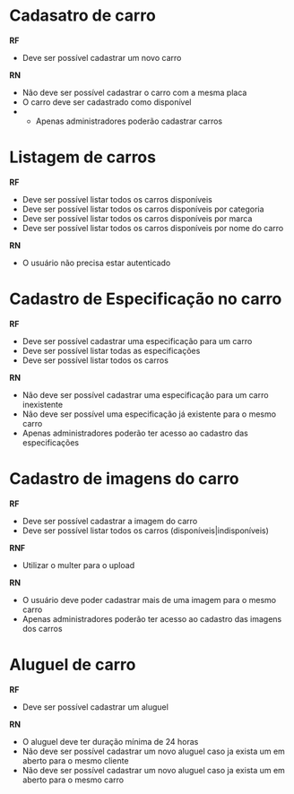 # Cadasatro de carro

**RF**
- Deve ser possível cadastrar um novo carro

**RN**
- Não deve ser possível cadastrar o carro com a mesma placa
- O carro deve ser cadastrado como disponível
- * Apenas administradores poderão cadastrar carros

# Listagem de carros

**RF**
- Deve ser possível listar todos os carros disponíveis
- Deve ser possível listar todos os carros disponíveis por categoria
- Deve ser possível listar todos os carros disponíveis por marca
- Deve ser possível listar todos os carros disponíveis por nome do carro

**RN**
- O usuário não precisa estar autenticado


# Cadastro de Especificação no carro

**RF**
- Deve ser possível cadastrar uma especificação para um carro
- Deve ser possível listar todas as especificações
- Deve ser possível listar todos os carros

**RN**
- Não deve ser possível cadastrar uma especificação para um carro inexistente
- Não deve ser possível uma especificação já existente para o mesmo carro
- Apenas administradores poderão ter acesso ao cadastro das especificações

# Cadastro de imagens do carro

**RF**
- Deve ser possível cadastrar a imagem do carro
- Deve ser possível listar todos os carros (disponíveis|indisponíveis)

**RNF**
- Utilizar o multer para o upload

**RN**
- O usuário deve poder cadastrar mais de uma imagem para o mesmo carro
- Apenas administradores poderão ter acesso ao cadastro das imagens dos carros

# Aluguel de carro

**RF**
- Deve ser possível cadastrar um aluguel

**RN**
- O aluguel deve ter duração mínima de 24 horas
- Não deve ser possível cadastrar um novo aluguel caso ja exista um em aberto para o mesmo cliente
- Não deve ser possível cadastrar um novo aluguel caso ja exista um em aberto para o mesmo carro